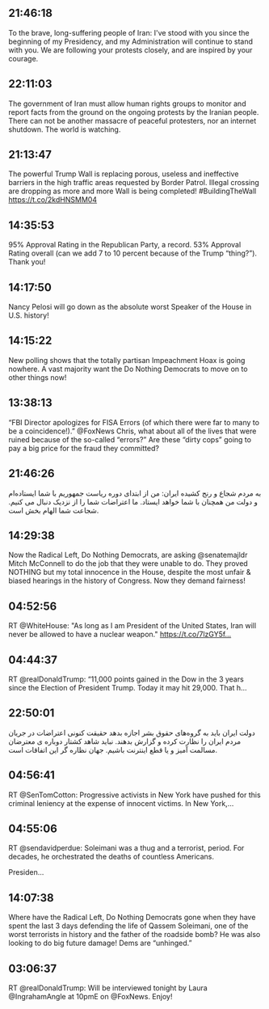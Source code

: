 ## 21:46:18
To the brave, long-suffering people of Iran: I've stood with you since the beginning of my Presidency, and my Administration will continue to stand with you. We are following your protests closely, and are inspired by your courage.
## 22:11:03
The government of Iran must allow human rights groups to monitor and report facts from the ground on the ongoing protests by the Iranian people. There can not be another massacre of peaceful protesters, nor an internet shutdown. The world is watching.
## 21:13:47
The powerful Trump Wall is replacing porous, useless and ineffective barriers in the high traffic areas requested by Border Patrol. Illegal crossing are dropping as more and more Wall is being completed! #BuildingTheWall https://t.co/2kdHNSMM04
## 14:35:53
95% Approval Rating in the Republican Party, a record. 53% Approval Rating overall (can we add 7 to 10 percent because of the Trump “thing?”). Thank you!
## 14:17:50
Nancy Pelosi will go down as the absolute worst Speaker of the House in U.S. history!
## 14:15:22
New polling shows that the totally partisan Impeachment Hoax is going nowhere. A vast majority want the Do Nothing Democrats to move on to other things now!
## 13:38:13
“FBI Director apologizes for FISA Errors (of which there were far to many to be a coincidence!).” @FoxNews Chris, what about all of the lives that were ruined because of the so-called “errors?” Are these “dirty cops” going to pay a big price for the fraud they committed?
## 21:46:26
به مردم شجاع و رنج کشیده ایران: من از ابتدای دوره ریاست جمهوریم با شما ایستاده‌ام و دولت من همچنان با شما خواهد ایستاد. ما اعتراضات شما را از نزدیک دنبال می کنیم. شجاعت شما الهام بخش است.
## 14:29:38
Now the Radical Left, Do Nothing Democrats, are asking @senatemajldr Mitch McConnell to do the job that they were unable to do. They proved NOTHING but my total innocence in the House, despite the most unfair &amp; biased hearings in the history of Congress. Now they demand fairness!
## 04:52:56
RT @WhiteHouse: "As long as I am President of the United States, Iran will never be allowed to have a nuclear weapon." https://t.co/7lzGY5f…
## 04:44:37
RT @realDonaldTrump: “11,000 points gained in the Dow in the 3 years since the Election of President Trump. Today it may hit 29,000. That h…
## 22:50:01
دولت ایران باید به گروه‌های حقوق بشر اجازه بدهد حقیقت کنونی اعتراضات در جریان مردم ایران را نظارت کرده و گزارش بدهند. نباید شاهد کشتار دوباره ی معترضان مسالمت آمیز و یا قطع اینترنت باشیم. جهان نظاره گر این اتفاقات است.
## 04:56:41
RT @SenTomCotton: Progressive activists in New York have pushed for this criminal leniency at the expense of innocent victims. In New York,…
## 04:55:06
RT @sendavidperdue: Soleimani was a thug and a terrorist, period. For decades, he orchestrated the deaths of countless Americans.

Presiden…
## 14:07:38
Where have the Radical Left, Do Nothing Democrats gone when they have spent the last 3 days defending the life of Qassem Soleimani, one of the worst terrorists in history and the father of the roadside bomb? He was also looking to do big future damage! Dems are “unhinged.”
## 03:06:37
RT @realDonaldTrump: Will be interviewed tonight by Laura @IngrahamAngle at 10pmE on @FoxNews. Enjoy!

